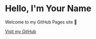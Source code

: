<!DOCTYPE html>
<html lang="en">
<head>
  <meta charset="UTF-8" />
  <meta name="viewport" content="width=device-width, initial-scale=1.0" />
  <title>Your Name</title>
  <link href="style.css" rel="stylesheet" />
</head>
<body>
  <div class="container">
    <h1>Hello, I'm Your Name</h1>
    <p>Welcome to my GitHub Pages site 🎉</p>
    <a href="https://github.com/yourusername" target="_blank">Visit my GitHub</a>
  </div>
</body>
</html>
